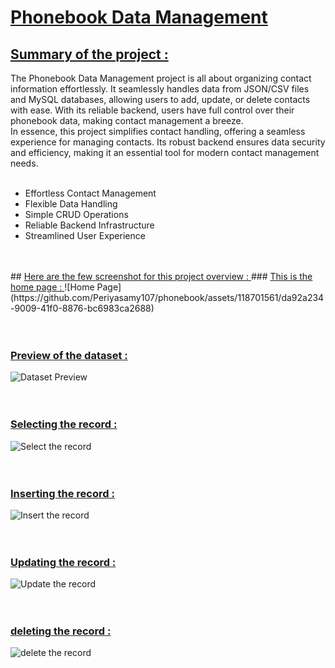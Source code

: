 # <ins> Phonebook Data Management  </ins>
## <ins> Summary of the project : </ins>
The Phonebook Data Management project is all about organizing contact information effortlessly. It seamlessly handles data from JSON/CSV files and MySQL databases, allowing users to add, update, or delete contacts with ease. With its reliable backend, users have full control over their phonebook data, making contact management a breeze.
<br>
In essence, this project simplifies contact handling, offering a seamless experience for managing contacts. Its robust backend ensures data security and efficiency, making it an essential tool for modern contact management needs.
<br>
<br>
- Effortless Contact Management
- Flexible Data Handling
- Simple CRUD Operations
- Reliable Backend Infrastructure
- Streamlined User Experience

<br>
<br>
## <ins> Here are the few screenshot for this project overview : </ins>
### <ins> This is the home page : </ins>
![Home Page](https://github.com/Periyasamy107/phonebook/assets/118701561/da92a234-9009-41f0-8876-bc6983ca2688)
<br>
<br>
<br>

### <ins> Preview of the dataset : </ins>
![Dataset Preview](https://github.com/Periyasamy107/phonebook/assets/118701561/327c264a-7353-464f-951c-4f4ff19190d6)
<br>
<br>
<br>

### <ins> Selecting the record : </ins>
![Select the record](https://github.com/Periyasamy107/phonebook/assets/118701561/70850d88-b768-4720-a964-0ee2231b978b)
<br>
<br>
<br>

### <ins> Inserting the record : </ins>
![Insert the record](https://github.com/Periyasamy107/phonebook/assets/118701561/6f87d88c-66d8-4d19-889e-5dcdf638df29)
<br>
<br>
<br>

### <ins> Updating the record : </ins>
![Update the record](https://github.com/Periyasamy107/phonebook/assets/118701561/254064d6-f710-4d90-a2a1-8e7de1809544)
<br>
<br>
<br>

### <ins> deleting the record : </ins>
![delete the record](https://github.com/Periyasamy107/phonebook/assets/118701561/e5425f00-493f-4029-a671-a01db6d6c22f)
<br>
<br>
<br>
